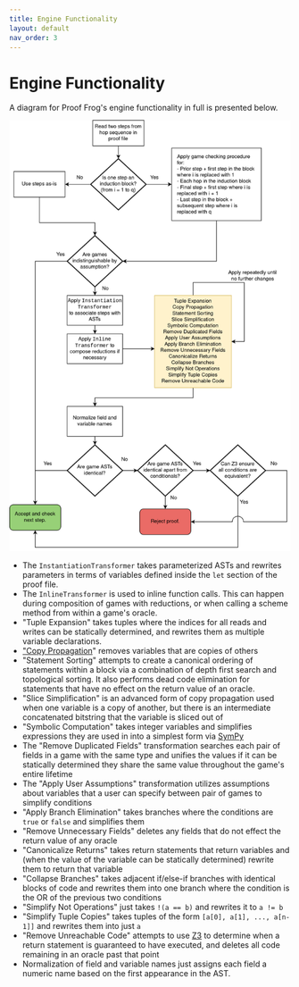 ```yaml
---
title: Engine Functionality
layout: default
nav_order: 3
---
```


# Engine Functionality

A diagram for Proof Frog's engine functionality in full is presented below.

![ProofFrog Functionality Diagram](/assets/diagram.png)

- The `InstantiationTransformer` takes parameterized ASTs and rewrites parameters in terms of variables defined inside the `let` section of the proof file.
- The `InlineTransformer` is used to inline function calls. This can happen during composition of games with reductions, or when calling a scheme method from within a game's oracle.
- "Tuple Expansion" takes tuples where the indices for all reads and writes can be statically determined, and rewrites them as multiple variable declarations.
- ["Copy Propagation](https://en.wikipedia.org/wiki/Copy_propagation)" removes variables that are copies of others
- "Statement Sorting" attempts to create a canonical ordering of statements within a block via a combination of depth first search and topological sorting. It also performs dead code elimination for statements that have no effect on the return value of an oracle.
- "Slice Simplification" is an advanced form of copy propagation used when one variable is a copy of another, but there is an intermediate concatenated bitstring that the variable is sliced out of
- "Symbolic Computation" takes integer variables and simplifies expressions they are used in into a simplest form via [SymPy](https://www.sympy.org/en/index.html)
- The "Remove Duplicated Fields" transformation searches each pair of fields in a game with the same type and unifies the values if it can be statically determined they share the same value throughout the game's entire lifetime
- The "Apply User Assumptions" transformation utilizes assumptions about variables that a user can specify between pair of games to simplify conditions
- "Apply Branch Elimination" takes branches where the conditions are `true` or `false` and simplifies them
- "Remove Unnecessary Fields" deletes any fields that do not effect the return value of any oracle
- "Canonicalize Returns" takes return statements that return variables and (when the value of the variable can be statically determined) rewrite them to return that variable
- "Collapse Branches" takes adjacent if/else-if branches with identical blocks of code and rewrites them into one branch where the condition is the OR of the previous two conditions
- "Simplify Not Operations" just takes `!(a == b)` and rewrites it to `a != b`
- "Simplify Tuple Copies" takes tuples of the form `[a[0], a[1], ..., a[n-1]]` and rewrites them into just `a`
- "Remove Unreachable Code" attempts to use [Z3](https://github.com/Z3Prover/z3) to determine when a return statement is guaranteed to have executed, and deletes all code remaining in an oracle past that point
- Normalization of field and variable names just assigns each field a numeric name based on the first appearance in the AST.
